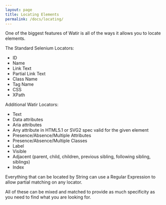 ```yaml
---
layout: page
title: Locating Elements
permalink: /docs/locating/
---
```


One of the biggest features of Watir is all of the ways it allows you to locate elements.

The Standard Selenium Locators:
* ID 
* Name 
* Link Text
* Partial Link Text
* Class Name
* Tag Name
* CSS
* XPath

Additional Watir Locators:
* Text
* Data attributes
* Aria attributes
* Any attribute in HTML5.1 or SVG2 spec valid for the given element
* Presence/Absence/Multiple Attributes
* Presence/Absence/Multiple Classes
* Label
* Visible
* Adjacent (parent, child, children, previous sibling, following sibling, siblings)
* Index

Everything that can be located by String can use a Regular Expression to
allow partial matching on any locator.

All of these can be mixed and matched to provide as much specificity as you need to find 
what you are looking for.